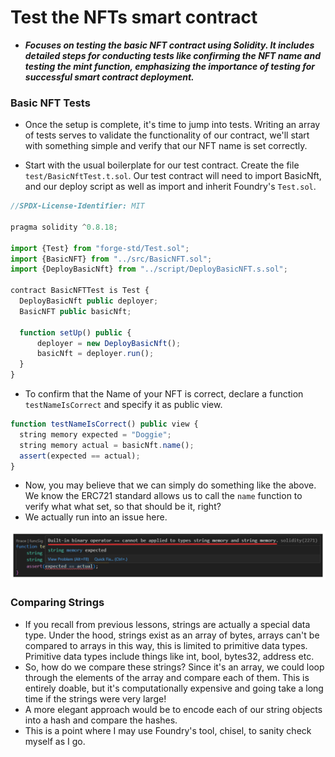 # Test the NFTs smart contract
- ***Focuses on testing the basic NFT contract using Solidity. It includes detailed steps for conducting tests like confirming the NFT name and testing the mint function, emphasizing the importance of testing for successful smart contract deployment.***

### Basic NFT Tests
- Once the setup is complete, it's time to jump into tests. Writing an array of tests serves to validate the functionality of our contract, we'll start with something simple and verify that our NFT name is set correctly.

- Start with the usual boilerplate for our test contract. Create the file `test/BasicNftTest.t.sol`. Our test contract will need to import BasicNft, and our deploy script as well as import and inherit Foundry's `Test.sol`.

```js
//SPDX-License-Identifier: MIT

pragma solidity ^0.8.18;

import {Test} from "forge-std/Test.sol";
import {BasicNFT} from "../src/BasicNFT.sol";
import {DeployBasicNft} from "../script/DeployBasicNFT.s.sol";

contract BasicNFTTest is Test {
  DeployBasicNft public deployer;
  BasicNFT public basicNft;

  function setUp() public {
      deployer = new DeployBasicNft();
      basicNft = deployer.run();
  }
}
```

- To confirm that the Name of your NFT is correct, declare a function `testNameIsCorrect` and specify it as public view.

```js
function testNameIsCorrect() public view {
  string memory expected = "Doggie";
  string memory actual = basicNft.name();
  assert(expected == actual);
}
```

- Now, you may believe that we can simply do something like the above. We know the ERC721 standard allows us to call the `name` function to verify what what set, so that should be it, right?
- We actually run into an issue here.

![alt text](<Images/image copy 12.png>)

### Comparing Strings
- If you recall from previous lessons, strings are actually a special data type. Under the hood, strings exist as an array of bytes, arrays can't be compared to arrays in this way, this is limited to primitive data types. Primitive data types include things like int, bool, bytes32, address etc.
- So, how do we compare these strings? Since it's an array, we could loop through the elements of the array and compare each of them. This is entirely doable, but it's computationally expensive and going take a long time if the strings were very large!
- A more elegant approach would be to encode each of our string objects into a hash and compare the hashes.
- This is a point where I may use Foundry's tool, chisel, to sanity check myself as I go.


